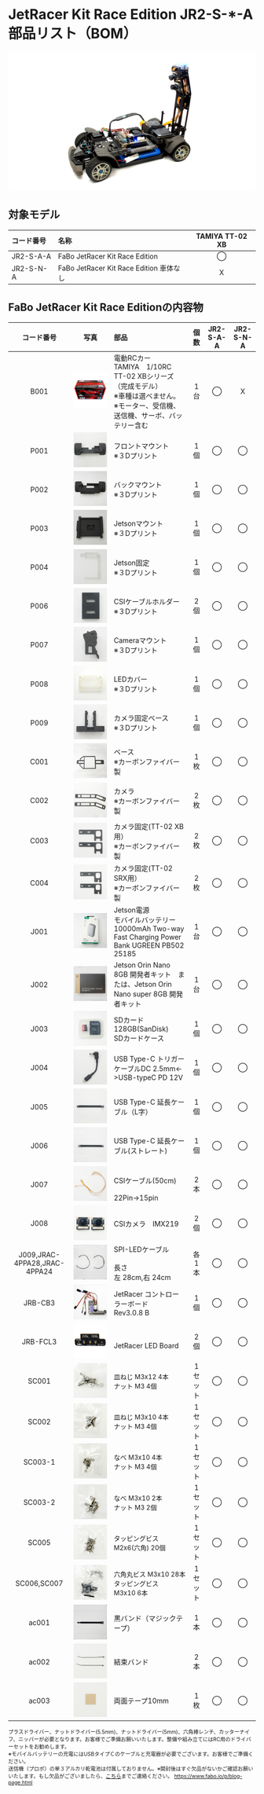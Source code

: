 # JetRacer Kit Race Edition JR2-S-*-A 部品リスト（BOM）

![](./img/001bom/JR2025_TOP.JPG)

<div style="text-align: right;font-size: 60%">
</div>

## 対象モデル

|コード番号|名称|TAMIYA TT-02 XB|
|:--|:--|:--:|
|JR2-S-A-A|FaBo JetRacer Kit Race Edition|◯|
|JR2-S-N-A|FaBo JetRacer Kit Race Edition 車体なし|X|

## FaBo JetRacer Kit Race Editionの内容物

|コード番号|写真|部品|個数|JR2-S-A-A|JR2-S-N-A|
|:--:|:--:|:--|:--:|:--:|:--:|
|B001|![](./img/001bom/TT-02XBmodel800840.jpeg)|<span style="font-size:14px;">電動RCカー<br>TAMIYA　1/10RC TT-02 XBシリーズ（完成モデル）<br>※車種は選べません。<br>※モーター、受信機、送信機、サーボ、バッテリー含む</span>|1台|◯|X|
|P001|![](./img/001bom/P001.JPG)|<span style="font-size:14px;">フロントマウント<br>※３Dプリント</span>|1個|◯|◯|
|P002|![](./img/001bom/P002.JPG)|<span style="font-size:14px;">バックマウント<br>※３Dプリント</span>|1個|◯|◯|
|P003|![](./img/001bom/P003.JPG)|<span style="font-size:14px;">Jetsonマウント<br>※３Dプリント</span>|1個|◯|◯|
|P004|![](./img/001bom/P004.JPG)|<span style="font-size:14px;">Jetson固定<br>※３Dプリント</span>|1個|◯|◯|
|P006|![](./img/001bom/P006.JPG)|<span style="font-size:14px;">CSIケーブルホルダー<br>※３Dプリント</span>|2個|◯|◯|
|P007|![](./img/001bom/P009.JPG)|<span style="font-size:14px;">Cameraマウント<br>※３Dプリント</span>|1個|◯|◯|
|P008|![](./img/001bom/P008.JPG)|<span style="font-size:14px;">LEDカバー<br>※３Dプリント</span>|1個|◯|◯|
|P009|![](./img/001bom/P007.JPG)|<span style="font-size:14px;">カメラ固定ベース<br>※３Dプリント</span>|1個|◯|◯|
|C001|![](./img/001bom/C001.JPG)|<span style="font-size:14px;">ベース<br>※カーボンファイバー製</span>|1枚|◯|◯|
|C002|![](./img/001bom/C002.JPG)|<span style="font-size:14px;">カメラ<br>※カーボンファイバー製</span>|2枚|◯|◯|
|C003|![](./img/001bom/C003.JPG)|<span style="font-size:14px;">カメラ固定(TT-02 XB用）<br>※カーボンファイバー製</span>|2枚|◯|◯|
|C004|![](./img/001bom/C004.JPG)|<span style="font-size:14px;">カメラ固定(TT-02 SRX用）<br>※カーボンファイバー製</span>|2枚|◯|◯|
|J001|![](./img/001bom/J001.JPG)|<span style="font-size:14px;">Jetson電源<br>モバイルバッテリー　10000mAh Two-way Fast Charging Power Bank UGREEN PB502 25185</span>|1台|◯|◯|
|J002|![](./img/001bom/J002.JPG)|<span style="font-size:14px;">Jetson Orin Nano 8GB 開発者キット　または、Jetson Orin Nano super 8GB 開発者キット　</span>|1台|◯|◯|
|J003|![](./img/001bom/J003.JPG)|SDカード128GB(SanDisk)<br>SDカードケース</span>|1個|◯|◯|
|J004|![](./img/001bom/J004.JPG)|<span style="font-size:14px;">USB Type-C トリガーケーブルDC 2.5mm<->USB-typeC PD 12V</span>|1個|◯|◯|
|J005|![](./img/001bom/J005.JPG)|<span style="font-size:14px;">USB Type-C 延長ケーブル（L字）</span>|1個|◯|◯|
|J006|![](./img/001bom/J006.JPG)|<span style="font-size:14px;">USB Type-C 延長ケーブル(ストレート)</span>|1個|◯|◯|
|J007|![](./img/001bom/J007.JPG)|<span style="font-size:14px;"><br>CSIケーブル(50cm)<br><br>22Pin->15pin</span>|2本|◯|◯|
|J008|![](./img/001bom/J008.JPG)|<span style="font-size:14px;">CSIカメラ　IMX219</span>|2個|◯|◯|
|J009,JRAC-4PPA28,JRAC-4PPA24|![](./img/001bom/J009.JPG)|<span style="font-size:14px;">SPI-LEDケーブル<br><br>長さ<br>左 28cm,右 24cm</span>|各1本|◯|◯|
|JRB-CB3|![](./img/001bom/JRB-CB3.JPG)|<span style="font-size:14px;">JetRacer コントローラーボード<br>Rev3.0.8 B</span>|1個|◯|◯|
|JRB-FCL3|![](./img/001bom/JRB-LED.JPG)|<span style="font-size:14px;"><br>JetRacer LED Board</span>|2個|◯|◯|
|SC001|![](./img/001bom/sc001.JPG)|<span style="font-size:13px;">皿ねじ M3x12 4本<br>ナット M3 4個</span>|1セット|◯|◯|
|SC002|![](./img/001bom/sc002.JPG)|<span style="font-size:13px;">皿ねじ M3x10 4本<br>ナット M3 4個</span>|1セット|◯|◯|
|SC003-1|![](./img/001bom/sc003-1.JPG)|<span style="font-size:13px;">なべ M3x10 4本<br>ナット M3 4個</span>|1セット|◯|◯|
|SC003-2|![](./img/001bom/sc003-2.JPG)|<span style="font-size:13px;">なべ M3x10 2本<br>ナット M3 2個</span>|1セット|◯|◯|
|SC005|![](./img/001bom/sc005.JPG)|<span style="font-size:13px;">タッピングビス M2x6(六角) 20個|1セット</span>|◯|◯|
|SC006,SC007|![](./img/001bom/sc006and7.JPG)|<span style="font-size:13px;">六角丸ビス M3x10 28本<br>タッピングビス　M3x10 6本</span>|1セット|◯|◯|
|ac001|![](./img/001bom/AC001.JPG)|<span style="font-size:14px;">黒バンド（マジックテープ）</span>|1本|◯|◯|
|ac002|![](./img/001bom/AC002.JPG)|<span style="font-size:14px;">結束バンド</span>|2本|◯|◯|
|ac003|![](./img/001bom/AC003.JPG)|<span style="font-size:14px;">両面テープ10mm</span>|1枚|◯|◯|

<div style="text-align: left;font-size: 75%">プラスドライバー、ナットドライバー(5.5mm)、ナットドライバー(5mm)、六角棒レンチ、カッターナイフ、ニッパーが必要となります。お客様でご準備お願いいたします。整備や組み立てにはRC用のドライバーセットをお勧めします。<br>※モバイルバッテリーの充電にはUSBタイプＣのケーブルと充電器が必要でございます。お客様でご準備ください。<br>送信機（プロポ）の単３アルカリ乾電池は付属しておりません。※開封後はすぐ欠品がないかご確認お願いいたします。もし欠品がございましたら、<a href="https://www.fabo.io/p/blog-page.html">こちら</a>までご連絡ください。
<a href="https://www.fabo.io/p/blog-page.html">https://www.fabo.io/p/blog-page.html</a>
</div>

